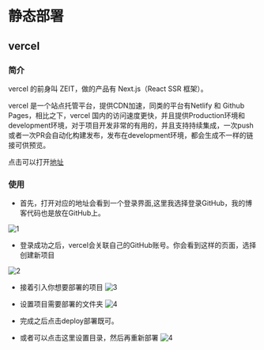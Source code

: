 # 静态部署

## vercel

### 简介

vercel 的前身叫 ZEIT，做的产品有 Next.js（React SSR 框架）。

vercel 是一个站点托管平台，提供CDN加速，同类的平台有Netlify 和 Github Pages，相比之下，vercel 国内的访问速度更快，并且提供Production环境和development环境，对于项目开发非常的有用的，并且支持持续集成，一次push或者一次PR会自动化构建发布，发布在development环境，都会生成不一样的链接可供预览。

点击可以打开[地址](https://vercel.com/login?next=%2Fdashboard)

### 使用

- 首先，打开对应的地址会看到一个登录界面,这里我选择登录GitHub，我的博客代码也是放在GitHub上。

![1](/13.png)

- 登录成功之后，vercel会关联自己的GitHub账号。你会看到这样的页面，选择创建新项目

![2](/14.png)

- 接着引入你想要部署的项目
  ![3](/15.png)

- 设置项目需要部署的文件夹
  ![4](/16.png)

- 完成之后点击deploy部署既可。
  
- 或者可以点击这里设置目录，然后再重新部署
 ![4](/17.png)